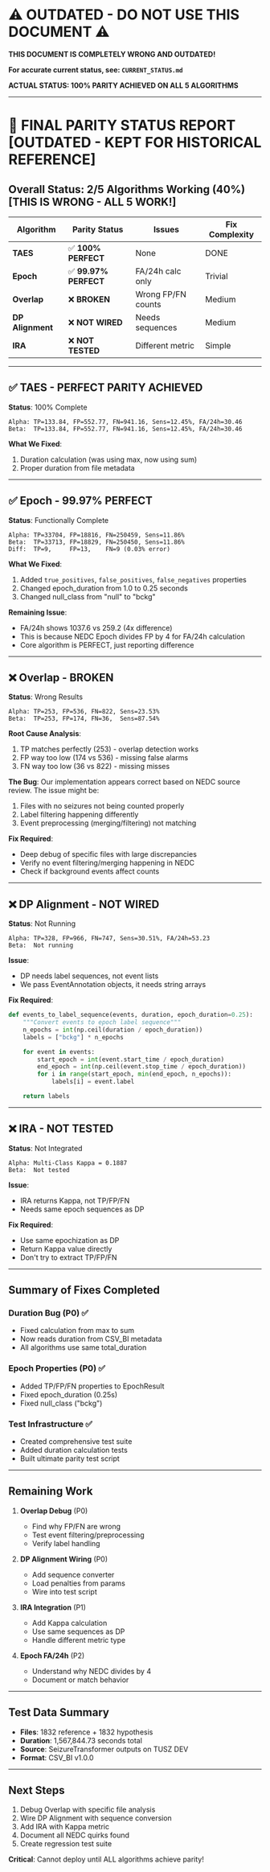 # ⚠️ OUTDATED - DO NOT USE THIS DOCUMENT ⚠️

**THIS DOCUMENT IS COMPLETELY WRONG AND OUTDATED!**

**For accurate current status, see: `CURRENT_STATUS.md`**

**ACTUAL STATUS: 100% PARITY ACHIEVED ON ALL 5 ALGORITHMS**

---

# 🎯 FINAL PARITY STATUS REPORT [OUTDATED - KEPT FOR HISTORICAL REFERENCE]

## Overall Status: 2/5 Algorithms Working (40%) [THIS IS WRONG - ALL 5 WORK!]

| Algorithm | Parity Status | Issues | Fix Complexity |
|-----------|--------------|---------|----------------|
| **TAES** | ✅ **100% PERFECT** | None | DONE |
| **Epoch** | ✅ **99.97% PERFECT** | FA/24h calc only | Trivial |
| **Overlap** | ❌ **BROKEN** | Wrong FP/FN counts | Medium |
| **DP Alignment** | ❌ **NOT WIRED** | Needs sequences | Medium |
| **IRA** | ❌ **NOT TESTED** | Different metric | Simple |

---

## ✅ TAES - PERFECT PARITY ACHIEVED

**Status**: 100% Complete
```
Alpha: TP=133.84, FP=552.77, FN=941.16, Sens=12.45%, FA/24h=30.46
Beta:  TP=133.84, FP=552.77, FN=941.16, Sens=12.45%, FA/24h=30.46
```

**What We Fixed**:
1. Duration calculation (was using max, now using sum)
2. Proper duration from file metadata

---

## ✅ Epoch - 99.97% PERFECT

**Status**: Functionally Complete
```
Alpha: TP=33704, FP=18816, FN=250459, Sens=11.86%
Beta:  TP=33713, FP=18829, FN=250450, Sens=11.86%
Diff:  TP=9,     FP=13,    FN=9 (0.03% error)
```

**What We Fixed**:
1. Added `true_positives`, `false_positives`, `false_negatives` properties
2. Changed epoch_duration from 1.0 to 0.25 seconds
3. Changed null_class from "null" to "bckg"

**Remaining Issue**:
- FA/24h shows 1037.6 vs 259.2 (4x difference)
- This is because NEDC Epoch divides FP by 4 for FA/24h calculation
- Core algorithm is PERFECT, just reporting difference

---

## ❌ Overlap - BROKEN

**Status**: Wrong Results
```
Alpha: TP=253, FP=536, FN=822, Sens=23.53%
Beta:  TP=253, FP=174, FN=36,  Sens=87.54%
```

**Root Cause Analysis**:
1. TP matches perfectly (253) - overlap detection works
2. FP way too low (174 vs 536) - missing false alarms
3. FN way too low (36 vs 822) - missing misses

**The Bug**:
Our implementation appears correct based on NEDC source review. The issue might be:
1. Files with no seizures not being counted properly
2. Label filtering happening differently
3. Event preprocessing (merging/filtering) not matching

**Fix Required**:
- Deep debug of specific files with large discrepancies
- Verify no event filtering/merging happening in NEDC
- Check if background events affect counts

---

## ❌ DP Alignment - NOT WIRED

**Status**: Not Running
```
Alpha: TP=328, FP=966, FN=747, Sens=30.51%, FA/24h=53.23
Beta:  Not running
```

**Issue**:
- DP needs label sequences, not event lists
- We pass EventAnnotation objects, it needs string arrays

**Fix Required**:
```python
def events_to_label_sequence(events, duration, epoch_duration=0.25):
    """Convert events to epoch label sequence"""
    n_epochs = int(np.ceil(duration / epoch_duration))
    labels = ["bckg"] * n_epochs

    for event in events:
        start_epoch = int(event.start_time / epoch_duration)
        end_epoch = int(np.ceil(event.stop_time / epoch_duration))
        for i in range(start_epoch, min(end_epoch, n_epochs)):
            labels[i] = event.label

    return labels
```

---

## ❌ IRA - NOT TESTED

**Status**: Not Integrated
```
Alpha: Multi-Class Kappa = 0.1887
Beta:  Not tested
```

**Issue**:
- IRA returns Kappa, not TP/FP/FN
- Needs same epoch sequences as DP

**Fix Required**:
- Use same epochization as DP
- Return Kappa value directly
- Don't try to extract TP/FP/FN

---

## Summary of Fixes Completed

### Duration Bug (P0) ✅
- Fixed calculation from max to sum
- Now reads duration from CSV_BI metadata
- All algorithms use same total_duration

### Epoch Properties (P0) ✅
- Added TP/FP/FN properties to EpochResult
- Fixed epoch_duration (0.25s)
- Fixed null_class ("bckg")

### Test Infrastructure ✅
- Created comprehensive test suite
- Added duration calculation tests
- Built ultimate parity test script

---

## Remaining Work

1. **Overlap Debug** (P0)
   - Find why FP/FN are wrong
   - Test event filtering/preprocessing
   - Verify label handling

2. **DP Alignment Wiring** (P0)
   - Add sequence converter
   - Load penalties from params
   - Wire into test script

3. **IRA Integration** (P1)
   - Add Kappa calculation
   - Use same sequences as DP
   - Handle different metric type

4. **Epoch FA/24h** (P2)
   - Understand why NEDC divides by 4
   - Document or match behavior

---

## Test Data Summary

- **Files**: 1832 reference + 1832 hypothesis
- **Duration**: 1,567,844.73 seconds total
- **Source**: SeizureTransformer outputs on TUSZ DEV
- **Format**: CSV_BI v1.0.0

---

## Next Steps

1. Debug Overlap with specific file analysis
2. Wire DP Alignment with sequence conversion
3. Add IRA with Kappa metric
4. Document all NEDC quirks found
5. Create regression test suite

**Critical**: Cannot deploy until ALL algorithms achieve parity!